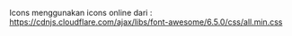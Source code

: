 Icons menggunakan icons online dari :
https://cdnjs.cloudflare.com/ajax/libs/font-awesome/6.5.0/css/all.min.css